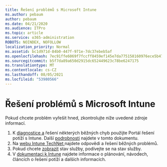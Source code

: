 ```yaml
---
title: Řešení problémů s Microsoft Intune
ms.author: pebaum
author: pebaum
ms.date: 04/21/2020
ms.audience: ITPro
ms.topic: article
ms.service: o365-administration
ROBOTS: NOINDEX, NOFOLLOW
localization_priority: Normal
ms.assetid: bc1d971d-84b0-447f-971e-7dc37ebeb5af
ms.openlocfilehash: 7ec91ffe6069f7fccff8459ef145e7da775158160976ece5b4745499ac5e1fa6
ms.sourcegitcommit: b5f7da89a650d2915dc652449623c78be6247175
ms.translationtype: MT
ms.contentlocale: cs-CZ
ms.lasthandoff: 08/05/2021
ms.locfileid: "53980566"
---
```

# <a name="troubleshoot-issues-with-microsoft-intune"></a>Řešení problémů s Microsoft Intune

Pokud chcete problém vyřešit hned, zkontrolujte níže uvedené zdroje informací.
  
1. K [diagnostice a](https://devicemanagement.microsoft.com/#blade/Microsoft_Intune_DeviceSettings/TroubleshootBlade) řešení některých běžných chyb použijte Portál řešení potíží s Intune. Další [podrobnosti](https://docs.microsoft.com/intune/help-desk-operators) najdete v tomto dokumentu.  
2. Na [webu Intune TechNet ](https://social.technet.microsoft.com/forums/home?forum=microsoftintuneprod)najdete odpovědi a řešení běžných problémů.  
3. Pokud chcete [zobrazit](https://portal.office.com/AdminPortal/Home#/servicehealth) stav služby, podívejte se na stav služby.   
4. V [dokumentaci k Intune](https://docs.microsoft.com/intune/) najdete informace o plánování, návodech, článcích o řešení potíží a dalších informacích. 